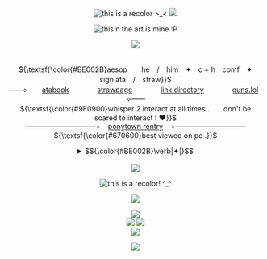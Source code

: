 <!--



    ⢼⠀⠀⢀⣦⠀⠀⠀
⠀⠀⠲⣿⡴⣶⢬⣷⡄⠀⠀
⢀⣄⣀⣰⣿⣽⣿⣴⣶⣶⠀
⣸⣿⣿⣿⣿⣿⣿⣿⣿⣿⣧    medkit
⠙⠻⢿⣿⣿⣿⣿⣿⣿⣿⡟       from phighting  I KNOW WHO YOU ARE FORKING MY REPOSITORY!!!!!! I HOPE YOU FIND WHAT YOU NEED!
⠀⠀⣾⣿⣿⣿⣿⣿⡷⣿⣿
⠀⠀⣿⣿⣿⣿⣿⣿⡗⣿⣿
⠀⠸⠿⣿⡿⠙⠿⠿⠃⠉⠉





 </!-->
<p align="center"> 
    <img src="https://files.catbox.moe/dw4a2j.png" title="this is a recolor >_<"/>
  <img src="https://komarev.com/ghpvc/?username=aesvic&style=flat-square&color=F81506&label=+++MALIGNANT+++𓈒+++"/>
<p align="center">
<img src="https://files.catbox.moe/fyznbv.png" title="this n the art is mine :P"/>
</p>

<p align="center">
<img src="https://readme-typing-svg.demolab.com?font=Cookie&size=25&duration=2000&pause=1000&color=F70000&center=true&width=435&lines=Alone%2C+I+cry+out+%E2%80%98I+love+you%E2%80%99.;I+fumbled+around+on+the+street+at+night%2C+to+no+avail.;The+cheap+fluorescent+lamps+at+the+ticket+gate;aren%E2%80%99t+even+enough+to+cast+your+shadow."/>
</p>

<p align="center">
   <br> ${\textsf{\color{#BE002B}aesop　　he　/　him　✦　c + h　comf　✦　sign ata　/　straw}}$ 
 <br>
  ——⟣　　<a href="https://medkit.atabook.org">atabook</a>　　　　<a href="https://aesvic.straw.page">strawpage</a>　　　　<a href="https://rentry.co/victor-grantz">link directory</a>　　　　<a href="https://guns.lol/exorspace">guns.lol</a>　　⟢——
     <br> ${\textsf{\color{#9F0900}whisper 2 interact at all times .　　don't be scared to interact ! ♥}}$ 
 <br>
   ——————————⟣⠀ <a href="https://rentry.co/shadow-peach">ponytown rentry</a> ⠀⟢——————————
         <br> ${\textsf{\color{#670600}best viewed on pc .}}$ <br></p>
    <div align="center">
    <details>
              <summary> <td>$${\color{#BE002B}\verb|✦|}$$</td></summary>
<a href="https://www.last.fm/user/vicsop"><img src="https://lastfm-recently-played.vercel.app/api?user=vicsop&footer_style=wave&count=1&width=500&loved=true&header_style=none&bg_color=9F0900" align="center" alt="LASTFM"></a><br><br>
       ${\textsf{\color{#BE002B}recommend me music through sending a message on my ata !}}$<br>
                  ${\textsf{\color{#BE002B}also ! phighting fans please, PLEASE bmf i want phighting friends that play da game pls thanksies!!! :P}}$<br>
                  ${\textsf{\color{#BE002B}i only follow friends on this account by the way! if i unfollow you, chances are it was by mistake}}$<br>
${\textsf{\color{#BE002B}while intending to follow on a different account.}}$
        
<br>
</details>
    <br>
      <img src="https://komarev.com/ghpvc/?username=PlRATEKIT&style=flat-square&color=BE002B&label=+++CURE+++𓈒+++"/>
 <br>
  </p>

<p align="center">
<img src="https://files.catbox.moe/at5wfd.png" title="this is a recolor! ^_^"/>
</p>


<p align="center">
<img src="https://files.catbox.moe/7cs6yo.png"/>
</p>
<p align="center">
    <p align="center">
 <img src="https://readme-typing-svg.demolab.com?font=Dynalight&size=30&duration=1000&pause=2000&color=F70000&center=true&width=435&lines=You're+malignant%2C;like+a+tumor.;And%2C+you+just+don't+care!;You+say+sorry%2C+but+you+never+change."/>
    <br>
  <img src=https://spotify-github-profile.kittinanx.com/api/view?uid=h63e9eve7j8iinoi3disbnwky&cover_image=true&theme=novatorem&show_offline=false&background_color=725b73&interchange=false&bar_color=f9eed9&bar_color_cover=true)](https://spotify-github-profile.kittinanx.com/api/view?uid=h63e9eve7j8iinoi3disbnwky&redirect=true)>
<a href="https://github.com/shinminase/marquee/">
  <img src="images/svg/marquee.svg"></img>
     <br>
    <img src="https://readme-typing-svg.demolab.com?font=Dynalight&size=27&duration=1000&pause=2000&color=A90000&center=true&width=435&lines=I'm+glad+your+dad+never+knew+the+person+he+raised%2C;and%2C+when++you+finally+listen%2C;I+still+won't+come+back.;Don't+try+to+find+me."/>
</a>
  
<p align="center">
<img src="https://files.catbox.moe/7cs6yo.png"/>
</p>

<p align="center">
